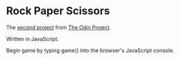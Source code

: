 # Rock Paper Scissors  

The [second project](https://www.theodinproject.com/courses/web-development-101/lessons/rock-paper-scissors) from [The Odin Project](https://www.theodinproject.com).  

Written in JavaScript.

Begin game by typing game() into the browser's JavaScript console.